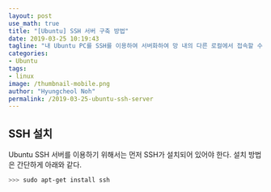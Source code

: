 ```yaml
---
layout: post
use_math: true
title: "[Ubuntu] SSH 서버 구축 방법"
date: 2019-03-25 10:19:43
tagline: "내 Ubuntu PC를 SSH를 이용하여 서버화하여 망 내의 다른 로컬에서 접속할 수 있게끔 서버 구축 방법 정리"
categories:
- Ubuntu
tags:
- linux
image: /thumbnail-mobile.png
author: "Hyungcheol Noh"
permalink: /2019-03-25-ubuntu-ssh-server
---
```


## SSH 설치
Ubuntu SSH 서버를 이용하기 위해서는 먼저 SSH가 설치되어 있어야 한다. 설치 방법은 간단하게 아래와 같다.

```bash
>>> sudo apt-get install ssh
```
